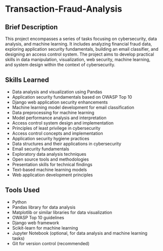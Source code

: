 # Transaction-Fraud-Analysis

## Brief Description

This project encompasses a series of tasks focusing on cybersecurity, data analysis, and machine learning. It includes analyzing financial fraud data, exploring application security fundamentals, building an email classifier, and designing an access control system. The project aims to develop practical skills in data manipulation, visualization, web security, machine learning, and system design within the context of cybersecurity.

## Skills Learned

- Data analysis and visualization using Pandas
- Application security fundamentals based on OWASP Top 10
- Django web application security enhancements
- Machine learning model development for email classification
- Data preprocessing for machine learning
- Model performance analysis and interpretation
- Access control system design and implementation
- Principles of least privilege in cybersecurity
- Access control concepts and implementation
- Application security hygiene practices
- Data structures and their applications in cybersecurity
- Email security fundamentals
- Exploratory data analysis techniques
- Open source tools and methodologies
- Presentation skills for technical findings
- Text-based machine learning models
- Web application development principles

## Tools Used

- Python
- Pandas library for data analysis
- Matplotlib or similar libraries for data visualization
- OWASP Top 10 guidelines
- Django web framework
- Scikit-learn for machine learning
- Jupyter Notebook (optional, for data analysis and machine learning tasks)
- Git for version control (recommended)
